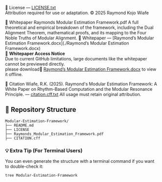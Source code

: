 📜 License 
— [LICENSE.txt](./LICENSE.txt)  
Attribution required for use or adaptation.
© 2025 Raymond Kojo Wiafe

📖 Whitepaper
Raymonds Modular Estimation Framework.pdf
A full theoretical and empirical breakdown of the framework, including the Dual Alignment Theorem,
mathematical proofs, and its mapping to the Four Noble Truths of Modular Alignment.
📖 Whitepaper — [Raymond’s Modular Estimation Framework.docx](./Raymond’s Modular Estimation Framework.docx)  
📄 **Whitepaper Access Notice**  
Due to current GitHub limitations, large documents like the whitepaper cannot be previewed directly.  
please download📄 [Raymond’s Modular Estimation Framework.docx](./Raymonds_Modular_Estimation_Framework.docx) to view it offline.


🧾 Citation
Wiafe, R.K. (2025). Raymond's Modular Estimation Framework: A White Paper on Rhythm-Based Computation and the Modular Resonance Principle.
— [citation.cff.txt](./citation.cff.txt)
All usage must retain original attribution.



## 📁 Repository Structure

```plaintext
Modular-Estimation-Framework/
├── README.md
├── LICENSE
├── Raymonds_Modular_Estimation_Framework.pdf
├── CITATION.cff
```

### 💡 Extra Tip (For Terminal Users)

You can even generate the structure with a terminal command if you want to double-check it:

```bash
tree Modular-Estimation-Framework
